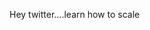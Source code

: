 <!--
id: 377421247
link: http://kevinisom.info/post/377421247/hey-twitter-learn-how-to-scale
slug: hey-twitter-learn-how-to-scale
date: Mon Feb 08 2010 17:19:26 GMT+1300 (NZDT)
raw: {"blog_name":"kevinisom","id":377421247,"post_url":"http://kevinisom.info/post/377421247/hey-twitter-learn-how-to-scale","slug":"hey-twitter-learn-how-to-scale","type":"text","date":"2010-02-08 04:19:26 GMT","timestamp":1265602766,"state":"published","format":"html","reblog_key":"b2Cs6WI1","tags":[],"short_url":"http://tmblr.co/Zw68YyMVls-","highlighted":[],"feed_item":"http://twitter.com/kev_nz/statuses/8793101321","from_feed_id":"650289","note_count":0,"title":null,"body":"<p>Hey twitter&#8230;.learn how to scale</p>"}
publish: 2010-02-08
tags: 
title: null
-->


Hey twitter….learn how to scale


